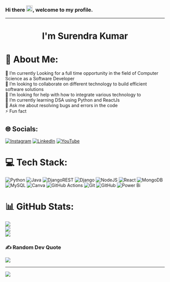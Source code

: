 ### Hi there <img width="20" height="20" src="https://raw.githubusercontent.com/iampavangandhi/iampavangandhi/master/gifs/Hi.gif">, welcome to my profile.

---
<h1 align="center">I'm Surendra Kumar</h1>

# 💫 About Me:
🔭 I’m currently Looking  for a full time opportunity in the field of Computer Science as a Software Developer<br>👯 I’m looking to collaborate on different technology to build efficient software solutions <br>🤝 I’m looking for help with how to integrate various technology to <br>🌱 I’m currently learning DSA using Python and ReactJs<br>💬 Ask me about resolving bugs and errors in the code<br>⚡ Fun fact


## 🌐 Socials:
[![Instagram](https://img.shields.io/badge/Instagram-%23E4405F.svg?logo=Instagram&logoColor=white)](https://instagram.com/click_fix_code_with_sk) [![LinkedIn](https://img.shields.io/badge/LinkedIn-%230077B5.svg?logo=linkedin&logoColor=white)](https://www.linkedin.com/in/surendra-kumar-m-754878237/) [![YouTube](https://img.shields.io/badge/YouTube-%23FF0000.svg?logo=YouTube&logoColor=white)](https://youtube.com/@clickfixcodewithsk?si=M7QGVKAAd5YqzzoB)
# 💻 Tech Stack:
![Python](https://img.shields.io/badge/python-3670A0?style=for-the-badge&logo=python&logoColor=ffdd54) ![Java](https://img.shields.io/badge/java-%23ED8B00.svg?style=for-the-badge&logo=openjdk&logoColor=white) ![DjangoREST](https://img.shields.io/badge/DJANGO-REST-ff1709?style=for-the-badge&logo=django&logoColor=white&color=ff1709&labelColor=gray) ![Django](https://img.shields.io/badge/django-%23092E20.svg?style=for-the-badge&logo=django&logoColor=white) ![NodeJS](https://img.shields.io/badge/node.js-6DA55F?style=for-the-badge&logo=node.js&logoColor=white) ![React](https://img.shields.io/badge/react-%2320232a.svg?style=for-the-badge&logo=react&logoColor=%2361DAFB) ![MongoDB](https://img.shields.io/badge/MongoDB-%234ea94b.svg?style=for-the-badge&logo=mongodb&logoColor=white) ![MySQL](https://img.shields.io/badge/mysql-4479A1.svg?style=for-the-badge&logo=mysql&logoColor=white) ![Canva](https://img.shields.io/badge/Canva-%2300C4CC.svg?style=for-the-badge&logo=Canva&logoColor=white) ![GitHub Actions](https://img.shields.io/badge/github%20actions-%232671E5.svg?style=for-the-badge&logo=githubactions&logoColor=white) ![Git](https://img.shields.io/badge/git-%23F05033.svg?style=for-the-badge&logo=git&logoColor=white) ![GitHub](https://img.shields.io/badge/github-%23121011.svg?style=for-the-badge&logo=github&logoColor=white) ![Power Bi](https://img.shields.io/badge/power_bi-F2C811?style=for-the-badge&logo=powerbi&logoColor=black)
# 📊 GitHub Stats:
![](https://github-readme-stats.vercel.app/api?username=Surendra-Kumar-M&theme=dark&hide_border=false&include_all_commits=true&count_private=false)<br/>
![](https://github-readme-streak-stats.herokuapp.com/?user=Surendra-Kumar-M&theme=dark&hide_border=false)<br/>
![](https://github-readme-stats.vercel.app/api/top-langs/?username=Surendra-Kumar-M&theme=dark&hide_border=false&include_all_commits=true&count_private=false&layout=compact)

### ✍️ Random Dev Quote
![](https://quotes-github-readme.vercel.app/api?type=horizontal&theme=radical)

---
[![](https://visitcount.itsvg.in/api?id=Surendra-Kumar-M&icon=0&color=0)](https://visitcount.itsvg.in)

<!-- Proudly created with GPRM ( https://gprm.itsvg.in ) -->
